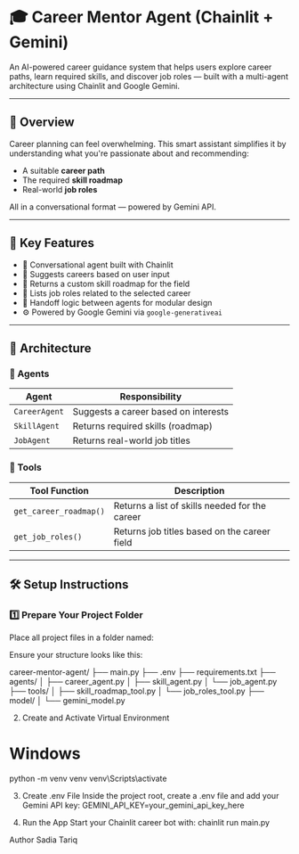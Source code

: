 # 🎓 Career Mentor Agent (Chainlit + Gemini)

An AI-powered career guidance system that helps users explore career paths, learn required skills, and discover job roles — built with a multi-agent architecture using Chainlit and Google Gemini.

---

## 🚀 Overview

Career planning can feel overwhelming. This smart assistant simplifies it by understanding what you're passionate about and recommending:
- A suitable **career path**
- The required **skill roadmap**
- Real-world **job roles**

All in a conversational format — powered by Gemini API.

---

## 🧠 Key Features

- 🤖 Conversational agent built with Chainlit
- 🎯 Suggests careers based on user input
- 📘 Returns a custom skill roadmap for the field
- 💼 Lists job roles related to the selected career
- 🔁 Handoff logic between agents for modular design
- ⚙️ Powered by Google Gemini via `google-generativeai`

---

## 🧱 Architecture

### 🔹 Agents

| Agent            | Responsibility                                |
|------------------|-----------------------------------------------|
| `CareerAgent`    | Suggests a career based on interests          |
| `SkillAgent`     | Returns required skills (roadmap)             |
| `JobAgent`       | Returns real-world job titles                 |

### 🔧 Tools

| Tool Function           | Description                                         |
|-------------------------|-----------------------------------------------------|
| `get_career_roadmap()`  | Returns a list of skills needed for the career      |
| `get_job_roles()`       | Returns job titles based on the career field        |

---

## 🛠️ Setup Instructions

### 1️⃣ Prepare Your Project Folder

Place all project files in a folder named:

Ensure your structure looks like this:

career-mentor-agent/
├── main.py
├── .env
├── requirements.txt
├── agents/
│ ├── career_agent.py
│ ├── skill_agent.py
│ └── job_agent.py
├── tools/
│ ├── skill_roadmap_tool.py
│ └── job_roles_tool.py
├── model/
│ └── gemini_model.py

2. Create and Activate Virtual Environment
# Windows
python -m venv venv
venv\Scripts\activate

3. Create .env File
Inside the project root, create a .env file and add your Gemini API key:
GEMINI_API_KEY=your_gemini_api_key_here

4. Run the App
Start your Chainlit career bot with:
chainlit run main.py

 
 Author
Sadia Tariq
